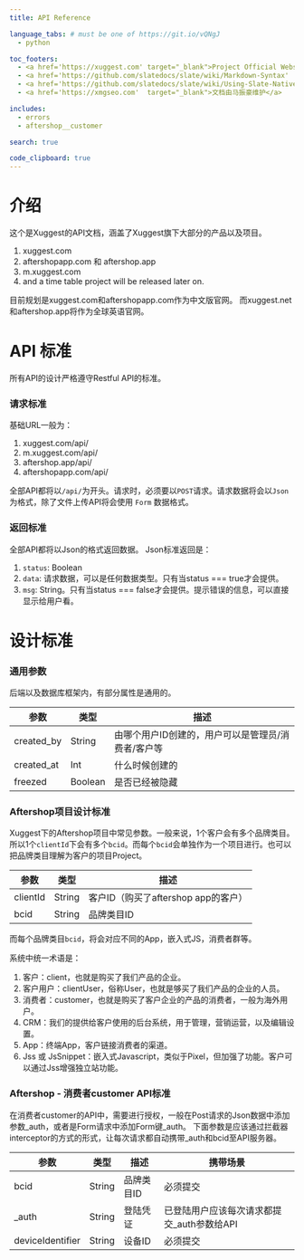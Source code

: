 ```yaml
---
title: API Reference

language_tabs: # must be one of https://git.io/vQNgJ
  - python

toc_footers:
  - <a href='https://xuggest.com' target="_blank">Project Official Website</a>
  - <a href='https://github.com/slatedocs/slate/wiki/Markdown-Syntax'  target="_blank">Documentation editing standard</a>
  - <a href='https://github.com/slatedocs/slate/wiki/Using-Slate-Natively'  target="_blank">Deploy this api project</a>
  - <a href='https://xmgseo.com'  target="_blank">文档由马振豪维护</a>

includes:
  - errors
  - aftershop__customer

search: true

code_clipboard: true
---
```


# 介绍

这个是Xuggest的API文档，涵盖了Xuggest旗下大部分的产品以及项目。

1. xuggest.com
2. aftershopapp.com 和 aftershop.app
3. m.xuggest.com
4. and a time table project will be released later on.

目前规划是xuggest.com和aftershopapp.com作为中文版官网。
而xuggest.net和aftershop.app将作为全球英语官网。

# API 标准

所有API的设计严格遵守Restful API的标准。

### 请求标准

基础URL一般为：
1. xuggest.com/api/
2. m.xuggest.com/api/
3. aftershop.app/api/
3. aftershopapp.com/api/

全部API都将以`/api/`为开头。请求时，必须要以`POST`请求。请求数据将会以`Json`为格式，除了文件上传API将会使用 `Form` 数据格式。

### 返回标准

全部API都将以Json的格式返回数据。
Json标准返回是：

1. `status`: Boolean
2. `data`: 请求数据，可以是任何数据类型。只有当status === true才会提供。
3. `msg`: String。只有当status === false才会提供。提示错误的信息，可以直接显示给用户看。

# 设计标准

### 通用参数

后端以及数据库框架内，有部分属性是通用的。

参数 | 类型 | 描述
--------- | ------- | -----------
created_by | String | 由哪个用户ID创建的，用户可以是管理员/消费者/客户等
created_at | Int | 什么时候创建的
freezed | Boolean | 是否已经被隐藏

### Aftershop项目设计标准

Xuggest下的Aftershop项目中常见参数。一般来说，1个客户会有多个品牌类目。所以1个`clientId`下会有多个`bcid`。而每个`bcid`会单独作为一个项目进行。也可以把品牌类目理解为客户的项目Project。

参数 | 类型 | 描述
--------- | ------- | -----------
clientId | String | 客户ID（购买了aftershop app的客户）
bcid | String | 品牌类目ID

<aside class="notice">
而每个品牌类目<code>bcid</code>，将会对应不同的App，嵌入式JS，消费者群等。
</aside>

系统中统一术语是：

1. 客户：client，也就是购买了我们产品的企业。
2. 客户用户：clientUser，俗称User，也就是够买了我们产品的企业的人员。
3. 消费者：customer，也就是购买了客户企业的产品的消费者，一般为海外用户。
4. CRM：我们的提供给客户使用的后台系统，用于管理，营销运营，以及编辑设置。
5. App：终端App，客户链接消费者的渠道。
6. Jss 或 JsSnippet：嵌入式Javascript，类似于Pixel，但加强了功能。客户可以通过Jss增强独立站功能。

### Aftershop - 消费者customer API标准

在消费者customer的API中，需要进行授权，一般在Post请求的Json数据中添加参数_auth，或者是Form请求中添加Form键_auth。
下面参数是应该通过拦截器interceptor的方式的形式，让每次请求都自动携带_auth和bcid至API服务器。

参数 | 类型 | 描述 | 携带场景
--------- | ------- | ----------- | -----------
bcid | String | 品牌类目ID | 必须提交
_auth | String | 登陆凭证 | 已登陆用户应该每次请求都提交_auth参数给API
deviceIdentifier | String | 设备ID | 必须提交
